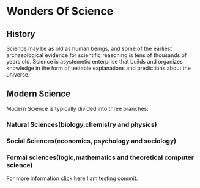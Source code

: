 # Wonders Of Science

## History

Science may be as old as human beings, and some of the earliest archaeological evidence for scientific reasoning is tens of thousands of years old. Science is asystemetic enterprise that builds and organizes knowledge in the form of testable explanations and predictions about the universe.

## Modern Science

Modern Science is typically divided into three branches:
### Natural Sciences(biology,chemistry and physics)
### Social Sciences(economics, psychology and sociology)
### Formal sciences(logic,mathematics and theoretical computer science)

For more information [click here](en.m.wikipedia.org)
 I am testing commit.
